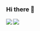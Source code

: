 ### Hi there 👋


<img align="left" src="https://github-readme-stats.vercel.app/api?username=touwaerioh&theme=tokyonight">
<img align="justify" src="https://github-readme-stats.vercel.app/api/top-langs/?username=touwaerioh&layout=compact&hide=assembly,VHDL,verilog">



<!--

**TouwaErioH/TouwaErioH** is a ✨ _special_ ✨ repository because its `README.md` (this file) appears on your GitHub profile.

Here are some ideas to get you started:

- 🔭 I’m currently working on ...
- 🌱 I’m currently learning ...
- 👯 I’m looking to collaborate on ...
- 🤔 I’m looking for help with ...
- 💬 Ask me about ...
- 📫 How to reach me: ...
- 😄 Pronouns: ...
- ⚡ Fun fact: ...
-->
